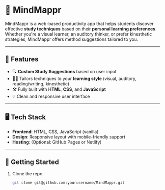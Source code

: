 # 🧠 MindMappr

MindMappr is a web-based productivity app that helps students discover effective **study techniques** based on their **personal learning preferences**. Whether you're a visual learner, an auditory thinker, or prefer kinesthetic strategies, MindMappr offers method suggestions tailored to you.

---

## 📌 Features

- 🔍 **Custom Study Suggestions** based on user input
- 🧑‍🎓 Tailors techniques to your **learning style** (visual, auditory, reading/writing, kinesthetic)
- 🛠️ Fully built with **HTML**, **CSS**, and **JavaScript**
- 💡 Clean and responsive user interface

---

## 🖥️ Tech Stack

- **Frontend**: HTML, CSS, JavaScript (vanilla)
- **Design**: Responsive layout with mobile-friendly support
- **Hosting**: (Optional: GitHub Pages or Netlify)

---

## 🚀 Getting Started

1. Clone the repo:
   ```bash
   git clone git@github.com:yourusername/MindMappr.git
